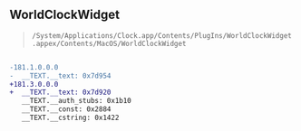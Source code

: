 ## WorldClockWidget

> `/System/Applications/Clock.app/Contents/PlugIns/WorldClockWidget.appex/Contents/MacOS/WorldClockWidget`

```diff

-181.1.0.0.0
-  __TEXT.__text: 0x7d954
+181.3.0.0.0
+  __TEXT.__text: 0x7d920
   __TEXT.__auth_stubs: 0x1b10
   __TEXT.__const: 0x2884
   __TEXT.__cstring: 0x1422

```
